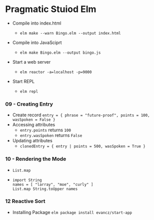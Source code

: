 # Pragmatic Stuiod Elm

* Compile into index.html
  * `elm make --warn Bingo.elm --output index.html`

* Compile into JavaSciprt
  * `elm make Bingo.elm --output bingo.js`

* Start a web server
  * `elm reactor -a=localhost -p=9000`

* Start REPL
  * `elm repl`

### 09 - Creating Entry

* Create record
  `entry = { phrase = "future-proof", points = 100, wasSpoken = False }`
* Accessing attributes
  * `entry.points` returns `100`
  * `entry.wasSpoken` returns `False`
* Updating attributes
  * `clonedEntry = { entry | points = 500, wasSpoken = True }`

### 10 - Rendering the Mode

* `List.map`
* ```
  import String
  names = [ "larray", "moe", "curly" ]
  List.map String.toUpper names
  ```

### 12 Reactive Sort

* Installing Package
  `elm package install evancz/start-app`
